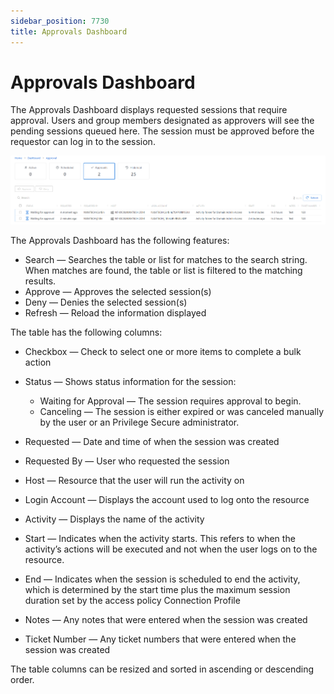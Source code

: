 ```yaml
---
sidebar_position: 7730
title: Approvals Dashboard
---
```


# Approvals Dashboard

The Approvals Dashboard displays requested sessions that require approval. Users and group members designated as approvers will see the pending sessions queued here. The session must be approved before the requestor can log in to the session.

![Approvals Dashboard](../../../../../../../static/images/PrivilegeSecure_4.2/Content/Resources/Images/PrivilegeSecure/AccessManagement/ReviewerUser/ReviwerApprovalsDashboard.png "Approvals Dashboard")

The Approvals Dashboard has the following features:

* Search — Searches the table or list for matches to the search string. When matches are found, the table or list is filtered to the matching results.
* Approve — Approves the selected session(s)
* Deny — Denies the selected session(s)
* Refresh — Reload the information displayed

The table has the following columns:

* Checkbox — Check to select one or more items to complete a bulk action
* Status — Shows status information for the session:

  * Waiting for Approval — The session requires approval to begin.
  * Canceling — The session is either expired or was canceled manually by the user or an Privilege Secure administrator.
* Requested — Date and time of when the session was created
* Requested By — User who requested the session
* Host — Resource that the user will run the activity on
* Login Account — Displays the account used to log onto the resource
* Activity — Displays the name of the activity
* Start — Indicates when the activity starts. This refers to when the activity’s actions will be executed and not when the user logs on to the resource.
* End — Indicates when the session is scheduled to end the activity, which is determined by the start time plus the maximum session duration set by the access policy Connection Profile
* Notes — Any notes that were entered when the session was created
* Ticket Number — Any ticket numbers that were entered when the session was created

The table columns can be resized and sorted in ascending or descending order.
